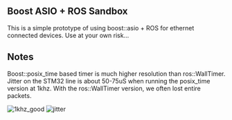 ## Boost ASIO + ROS Sandbox
This is a simple prototype of using boost::asio + ROS for ethernet connected devices. Use at your own risk...

## Notes

Boost::posix_time based timer is much higher resolution than ros::WallTimer. Jitter on the STM32 line is about 50-75uS when running the posix_time version at 1khz. With the ros::WallTimer version, we often lost entire packets.

![1khz_good](https://raw.github.com/mikeferguson/sandbox/master/asio_ros/doc/1khz_good.png)
![jitter](https://raw.github.com/mikeferguson/sandbox/master/asio_ros/doc/jitter.png)
